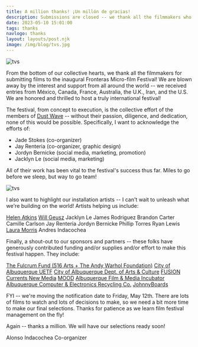 ```yaml
---
title: A million thanks! ¡Un millón de gracias!
description: Submissions are closed -- we thank all the filmmakers who submitted their work to the 2023 Fronteras Micro-film Festival!
date: 2023-05-10 15:01:00
tags: thanks
navlogo: thanks
layout: layouts/post.njk
image: /img/blog/tvs.jpg
---
```


<img src="/img/blog/tvs.jpg" alt="tvs" class="post-hero">

From the bottom of our collective hearts, we thank all the filmmakers for submitting films to the inaugural Fronteras Micro-film Festival! We are blown away by the interest and support from all around the world -- we received entries from México, Canada, France, Australia, the U.K., Iran, and the U.S. We are honored and thrilled to host a truly international festival!

The festival, from concept to execution, is the collective effort of the members of [Dust Wave](https://dustwave.xyz) -- without their passion, diligence, and dedication, none of this would be possible. Specifically, I want to acknowledge the efforts of:

- Jade Stokes (co-organizer)
- Jay Renteria (co-organizer, graphic design)
- Jordyn Bernicke (social media, marketing, promotion)
- Jacklyn Le (social media, marketing)

All of their work has been vital to the festival's success thus far. Miles to go before we sleep, but way to go team!

<img src="/img/blog/tv-face.jpg" alt="tvs" class="post-image">

I also want to highlight our installation artists -- I can't wait to unleash what we're building on the world! Artists helping us include:

[Helen Atkins](https://www.helenatkins.com/)
[Will Geusz](https://www.instagram.com/willinandchillinarts/)
Jacklyn Le
James Rodriguez
Brandon Carter
Camille Carlson
Jay Renteria
Jordyn Bernicke
Phillip Torres
Ryan Lewis
[Laura Morris](http://laurasianmorris.com/about)
Andres Indacochea

Finally, a shout-out to our sponsors and partners -- these folks have generously contributed funding and/or supplies and/or effort to make this festival happen. They include:

[The Fulcrum Fund (516 Arts + The Andy Warhol Foundation)](https://www.516arts.org/opportunities/fulcrum-fund)
[City of Albuquerque UETF](https://www.cabq.gov/urban-enhancement-trust-fund)
[City of Albuquerque Dept. of Arts & Culture](https://www.cabq.gov/artsculture)
[FUSION](https://www.fusionnm.org)
[Currents New Media](https://currentsnewmedia.org/festivals/currents-new-media-2023)
[MOOD](https://allthingsmood.com)
[Albuquerque Film & Media Incubator](https://abqfmi.com)
[Albuquerque Computer & Electronics Recycling Co.](https://albuquerquerecycling.net)
[JohnnyBoards](https://www.johnnyboards.com)

FYI -- we're moving the notification date to Friday, May 12th. There are lots of films to watch and lots of decisions to make, so we need a bit more time to make our final selections. Thanks for patience as we learn film festival management on the fly!

Again -- thanks a million. We will have our selections ready soon!

Alonso Indacochea
Co-organizer